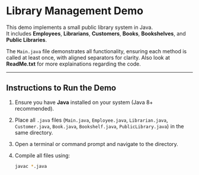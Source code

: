 # Library Management Demo

This demo implements a small public library system in Java.  
It includes **Employees**, **Librarians**, **Customers**, **Books**, **Bookshelves**, and **Public Libraries**.

The `Main.java` file demonstrates all functionality, ensuring each method is called at least once, with aligned separators for clarity.
Also look at **ReadMe.txt** for more explainations regarding the code.

---

## Instructions to Run the Demo

1. Ensure you have **Java** installed on your system (Java 8+ recommended).
2. Place all `.java` files (`Main.java`, `Employee.java`, `Librarian.java`, `Customer.java`, `Book.java`, `Bookshelf.java`, `PublicLibrary.java`) in the same directory.
3. Open a terminal or command prompt and navigate to the directory.
4. Compile all files using:

   ```bash
   javac *.java

